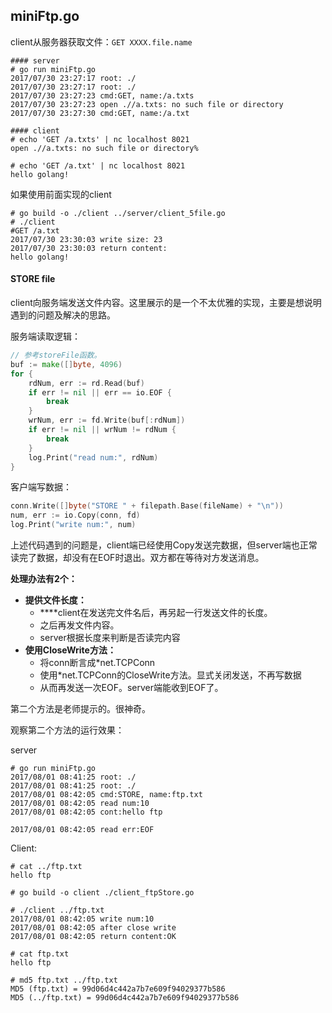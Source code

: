 ## miniFtp.go

client从服务器获取文件：`GET XXXX.file.name`

```shell
#### server 
# go run miniFtp.go
2017/07/30 23:27:17 root: ./
2017/07/30 23:27:17 root: ./
2017/07/30 23:27:23 cmd:GET, name:/a.txts
2017/07/30 23:27:23 open .//a.txts: no such file or directory
2017/07/30 23:27:30 cmd:GET, name:/a.txt

#### client
# echo 'GET /a.txts' | nc localhost 8021
open .//a.txts: no such file or directory%                                                                                        

# echo 'GET /a.txt' | nc localhost 8021
hello golang!
```

如果使用前面实现的client

```shell
# go build -o ./client ../server/client_5file.go
# ./client
#GET /a.txt
2017/07/30 23:30:03 write size: 23
2017/07/30 23:30:03 return content:
hello golang!
```



#### STORE file

client向服务端发送文件内容。这里展示的是一个不太优雅的实现，主要是想说明遇到的问题及解决的思路。

服务端读取逻辑：

```go
// 参考storeFile函数。
buf := make([]byte, 4096)
for {
    rdNum, err := rd.Read(buf)
    if err != nil || err == io.EOF {
        break
    }
    wrNum, err := fd.Write(buf[:rdNum])
    if err != nil || wrNum != rdNum {
        break
    }
  	log.Print("read num:", rdNum)
}   
```

客户端写数据：

```go
conn.Write([]byte("STORE " + filepath.Base(fileName) + "\n"))	
num, err := io.Copy(conn, fd)
log.Print("write num:", num)
```

上述代码遇到的问题是，client端已经使用Copy发送完数据，但server端也正常读完了数据，却没有在EOF时退出。双方都在等待对方发送消息。

**处理办法有2个：**

* **提供文件长度：**
  * ****client在发送完文件名后，再另起一行发送文件的长度。
  * 之后再发文件内容。
  * server根据长度来判断是否读完内容
* **使用CloseWrite方法：**
  * 将conn断言成*net.TCPConn
  * 使用*net.TCPConn的CloseWrite方法。显式关闭发送，不再写数据
  * 从而再发送一次EOF。server端能收到EOF了。

第二个方法是老师提示的。很神奇。

观察第二个方法的运行效果：

server

```shell
# go run miniFtp.go
2017/08/01 08:41:25 root: ./
2017/08/01 08:41:25 root: ./
2017/08/01 08:42:05 cmd:STORE, name:ftp.txt
2017/08/01 08:42:05 read num:10
2017/08/01 08:42:05 cont:hello ftp

2017/08/01 08:42:05 read err:EOF

```

Client:

```shell
# cat ../ftp.txt
hello ftp

# go build -o client ./client_ftpStore.go

# ./client ../ftp.txt
2017/08/01 08:42:05 write num:10
2017/08/01 08:42:05 after close write
2017/08/01 08:42:05 return content:OK

# cat ftp.txt
hello ftp

# md5 ftp.txt ../ftp.txt
MD5 (ftp.txt) = 99d06d4c442a7b7e609f94029377b586
MD5 (../ftp.txt) = 99d06d4c442a7b7e609f94029377b586

```

